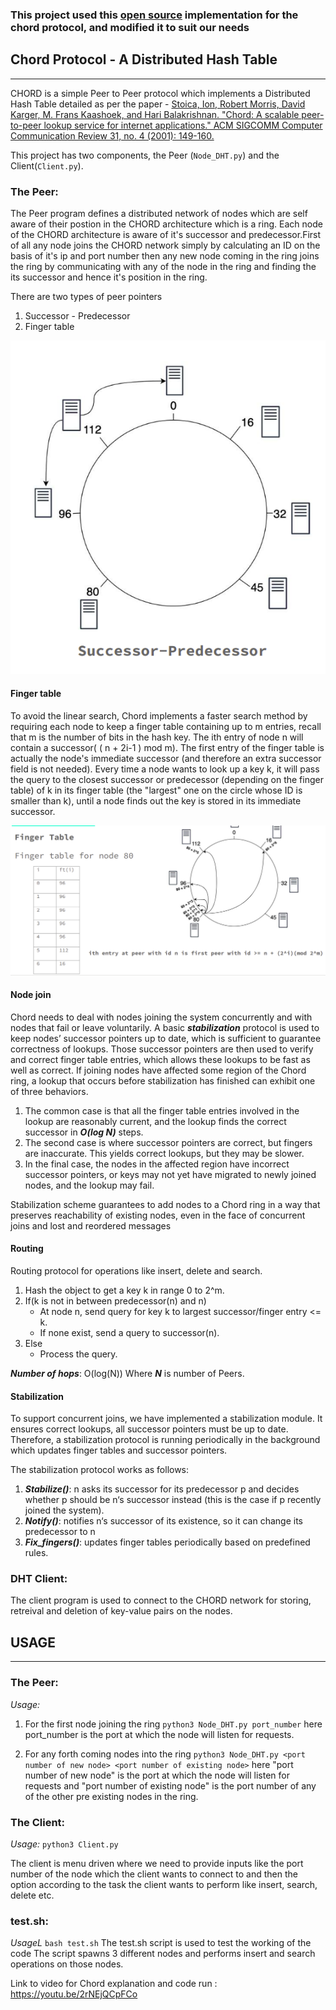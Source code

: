 ### This project used this [open source](https://github.com/bhavinkotak07/chord_protocol) implementation for the chord protocol, and modified it to suit our needs

## Chord Protocol - A Distributed Hash Table
____________________

CHORD is a simple Peer to Peer protocol which implements a Distributed Hash Table detailed as per the paper - [Stoica, Ion, Robert Morris, David Karger, M. Frans Kaashoek, and Hari Balakrishnan. "Chord: A scalable peer-to-peer lookup service for internet applications." ACM SIGCOMM Computer Communication Review 31, no. 4 (2001): 149-160.](https://pdos.csail.mit.edu/papers/chord:sigcomm01/chord_sigcomm.pdf)

This project has two components, the Peer (`Node_DHT.py`) and the Client(`Client.py`).

### The Peer:

The Peer program defines a distributed network of nodes which are self aware of their postion in the CHORD architecture which is a ring. Each node of the CHORD architecture is aware of it's successor and predecessor.First of all any node joins the CHORD network simply by calculating an ID on the basis of it's ip and port number then any new node coming in the ring joins the ring by communicating with any of the node in the ring and finding the its successor and hence it's position in the ring.

There are two types of peer pointers
1. Successor - Predecessor
2. Finger table

![Successor-Predecessor](images/successor_pred.png)



#### Finger table
To avoid the linear search, Chord implements a faster search method by requiring each node to keep a finger table containing up to m entries, recall that m is the number of bits in the hash key. The ith entry of node n will contain a successor( ( n + 2i-1 ) mod m). The first entry of the finger table is actually the node's immediate successor (and therefore an extra successor field is not needed). Every time a node wants to look up a key k, it will pass the query to the closest successor or predecessor (depending on the finger table) of k in its finger table (the "largest" one on the circle whose ID is smaller than k), until a node finds out the key is stored in its immediate successor.



![Finger Table](images/finger_table.png)



#### Node join

Chord needs to deal with nodes joining the system concurrently and with nodes that fail or leave voluntarily.
A basic ***stabilization*** protocol is used to keep nodes’ successor pointers up to date, which is sufficient to guarantee correctness of lookups. Those successor pointers are then used to verify and correct finger table entries, which allows these lookups to be fast as well as correct.
If joining nodes have affected some region of the Chord ring, a lookup that occurs before stabilization has finished can exhibit one of three behaviors.
1. The common case is that all the finger table entries involved in the lookup are reasonably current, and the lookup finds the correct successor in ***O(log N)*** steps.
2. The second case is where successor pointers are correct, but fingers are inaccurate. This yields correct lookups, but they may be slower.
3. In the final case, the nodes in the affected region have incorrect successor pointers, or keys may not yet have migrated to newly joined nodes, and the lookup may fail.

Stabilization scheme guarantees to add nodes to a Chord ring in a way that preserves reachability of existing nodes, even in the face of concurrent joins and lost and reordered messages


#### Routing
Routing protocol for operations like insert, delete and search.
1. Hash the object to get a key k in range 0 to 2^m.
2. If(k is not in between predecessor(n) and n)
    - At node n, send query for key k to largest successor/finger entry <= k.
    - If none exist, send a query to successor(n).
3. Else
    - Process the query.

***Number of hops***: O(log(N)) Where ***N*** is number of Peers.


#### Stabilization
To support concurrent joins, we have implemented a stabilization module. It ensures correct lookups, all successor pointers must be up to date. Therefore, a stabilization protocol is running periodically in the background which updates finger tables and successor pointers.


The stabilization protocol works as follows:

1. ***Stabilize()***: n asks its successor for its predecessor p and decides whether p should be n‘s successor instead (this is the case if p recently joined the system).
2. ***Notify()***: notifies n‘s successor of its existence, so it can change its predecessor to n
3. ***Fix_fingers()***: updates finger tables periodically based on predefined rules.


### DHT Client:

The client program is used to connect to the CHORD network for storing, retreival and deletion of key-value pairs on the nodes.

## USAGE
_________________

### The Peer:

*Usage:*

1. For the first node joining the ring
`python3 Node_DHT.py port_number`
here port_number is the port at which the node will listen for requests.

2. For any forth coming nodes into the ring
`python3 Node_DHT.py <port number of new node> <port number of existing node>`
here "port number of new node" is the port at which the node will listen for requests and  "port number of existing node" is the port number of any of the other pre existing nodes in the ring.

### The Client:

*Usage:* `python3 Client.py`

The client is menu driven where we need to provide inputs like the port number of the node which the client wants to connect to and then the option according to the task the client wants to perform like insert, search, delete etc.

### test.sh:

*UsageL* `bash test.sh`
The test.sh script is used to test the working of the code
The script spawns 3 different nodes and performs insert and search operations on those nodes.

Link to video for Chord explanation and code run : https://youtu.be/2rNEjQCpFCo
